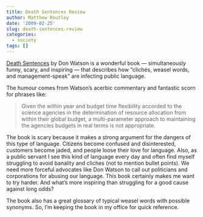 ```yaml
---
title: Death Sentences Review
author: Matthew Routley
date: '2009-02-25'
slug: death-sentences-review
categories:
  - society
tags: []
---
```


<p><a href="http://www.amazon.ca/gp/product/0670064211?ie=UTF8&amp;tag=matthewroutle-20&amp;linkCode=as2&amp;camp=15121&amp;creative=390961&amp;creativeASIN=0670064211">Death
Sentences</a>
by Don Watson is a wonderful book &#8212; simultaneously funny, scary, and
inspiring &#8212; that describes how &#8220;clichés, weasel words, and
management-speak&#8221; are infecting public language.</p>

<p>The humour comes from Watson&#8217;s acerbic commentary and fantastic scorn
for phrases like:</p>

<blockquote>
  <p>Given the within year and budget time flexibility accorded to the
  science agencies in the determination of resource allocation from
  within their global budget, a multi-parameter approach to
  maintaining the agencies budgets in real terms is not appropriate.</p>
</blockquote>

<p>The book is scary because it makes a strong argument for the dangers
of this type of language.  Citizens become confused and disinterested,
customers become jaded, and people loose their love for language.
Also, as a public servant I see this kind of language every day and
often find myself struggling to avoid banality and cliches (not to
mention bullet points).  We need more forceful advocates like Don
Watson to call out politicians and corporations for abusing our
language.  This book certainly makes me want to try harder.  And
what&#8217;s more inspiring than struggling for a good cause against long
odds?</p>

<p>The book also has a great glossary of typical weasel words with possible synonyms. So, I&#8217;m keeping the book in my office for quick reference.</p>